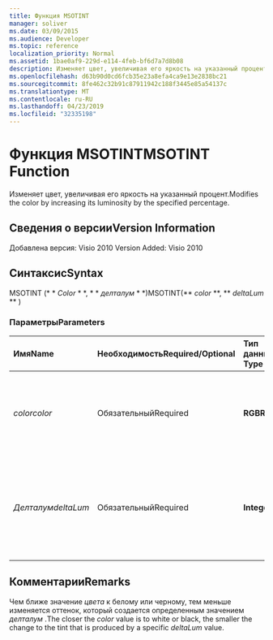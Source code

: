 ```yaml
---
title: Функция MSOTINT
manager: soliver
ms.date: 03/09/2015
ms.audience: Developer
ms.topic: reference
localization_priority: Normal
ms.assetid: 1bae0af9-229d-e114-4feb-bf6d7a7d8b08
description: Изменяет цвет, увеличивая его яркость на указанный процент.
ms.openlocfilehash: d63b90d0cd6fcb35e23a8efa4ca9e13e2838bc21
ms.sourcegitcommit: 8fe462c32b91c87911942c188f3445e85a54137c
ms.translationtype: MT
ms.contentlocale: ru-RU
ms.lasthandoff: 04/23/2019
ms.locfileid: "32335198"
---
```

# <a name="msotint-function"></a><span data-ttu-id="904c1-103">Функция MSOTINT</span><span class="sxs-lookup"><span data-stu-id="904c1-103">MSOTINT Function</span></span>

<span data-ttu-id="904c1-104">Изменяет цвет, увеличивая его яркость на указанный процент.</span><span class="sxs-lookup"><span data-stu-id="904c1-104">Modifies the color by increasing its luminosity by the specified percentage.</span></span>
  
## <a name="version-information"></a><span data-ttu-id="904c1-105">Сведения о версии</span><span class="sxs-lookup"><span data-stu-id="904c1-105">Version Information</span></span>

<span data-ttu-id="904c1-106">Добавлена версия: Visio 2010
</span><span class="sxs-lookup"><span data-stu-id="904c1-106">Version Added: Visio 2010</span></span> 
  
## <a name="syntax"></a><span data-ttu-id="904c1-107">Синтаксис</span><span class="sxs-lookup"><span data-stu-id="904c1-107">Syntax</span></span>

<span data-ttu-id="904c1-108">MSOTINT (\* \* *Color* \* \*, \* \* *делталум* \* \*)</span><span class="sxs-lookup"><span data-stu-id="904c1-108">MSOTINT(\*\* *color* \*\*, \*\* *deltaLum* \*\* )</span></span> 
  
### <a name="parameters"></a><span data-ttu-id="904c1-109">Параметры</span><span class="sxs-lookup"><span data-stu-id="904c1-109">Parameters</span></span>

|<span data-ttu-id="904c1-110">**Имя**</span><span class="sxs-lookup"><span data-stu-id="904c1-110">**Name**</span></span>|<span data-ttu-id="904c1-111">**Необходимость**</span><span class="sxs-lookup"><span data-stu-id="904c1-111">**Required/Optional**</span></span>|<span data-ttu-id="904c1-112">**Тип данных**</span><span class="sxs-lookup"><span data-stu-id="904c1-112">**Data Type**</span></span>|<span data-ttu-id="904c1-113">**Описание**</span><span class="sxs-lookup"><span data-stu-id="904c1-113">**Description**</span></span>|
|:-----|:-----|:-----|:-----|
| <span data-ttu-id="904c1-114">_color_</span><span class="sxs-lookup"><span data-stu-id="904c1-114">_color_</span></span> <br/> |<span data-ttu-id="904c1-115">Обязательный</span><span class="sxs-lookup"><span data-stu-id="904c1-115">Required</span></span>  <br/> |<span data-ttu-id="904c1-116">**RGB**</span><span class="sxs-lookup"><span data-stu-id="904c1-116">**RGB**</span></span> <br/> |<span data-ttu-id="904c1-117">Стандартное значение цвета RGB (красный, зеленый, синий) или ссылка на цвет.</span><span class="sxs-lookup"><span data-stu-id="904c1-117">The standard RGB (red, green, blue) color value or reference to a color.</span></span>  <br/> |
| <span data-ttu-id="904c1-118">_Делталум_</span><span class="sxs-lookup"><span data-stu-id="904c1-118">_deltaLum_</span></span> <br/> |<span data-ttu-id="904c1-119">Обязательный</span><span class="sxs-lookup"><span data-stu-id="904c1-119">Required</span></span>  <br/> |<span data-ttu-id="904c1-120">**Integer**</span><span class="sxs-lookup"><span data-stu-id="904c1-120">**Integer**</span></span> <br/> |<span data-ttu-id="904c1-121">Процент изменения в сторону белого (-100%) или Black (100%) из значения _цвета_ .</span><span class="sxs-lookup"><span data-stu-id="904c1-121">The percentage change toward white (-100%) or black (100%) from the  _color_ value.</span></span>  <br/> |
   
## <a name="remarks"></a><span data-ttu-id="904c1-122">Комментарии</span><span class="sxs-lookup"><span data-stu-id="904c1-122">Remarks</span></span>

<span data-ttu-id="904c1-123">Чем ближе значение _цвета_ к белому или черному, тем меньше изменяется оттенок, который создается определенным значением _делталум_ .</span><span class="sxs-lookup"><span data-stu-id="904c1-123">The closer the  _color_ value is to white or black, the smaller the change to the tint that is produced by a specific  _deltaLum_ value.</span></span> 
  

